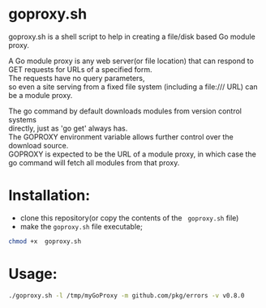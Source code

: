 # goproxy.sh


goproxy.sh is a shell script to help in creating a file/disk based Go module proxy.  

A Go module proxy is any web server(or file location) that can respond to GET requests for URLs of a specified form.    
The requests have no query parameters,  
so even a site serving from a fixed file system (including a file:/// URL)
can be a module proxy.

The go command by default downloads modules from version control systems  
directly, just as 'go get' always has.     
The GOPROXY environment variable allows further control over the download source.    
GOPROXY is expected to be the URL of a module proxy, in which case the go command will fetch all modules from that proxy.


# Installation:
- clone this repository(or copy the contents of the ` goproxy.sh` file)       
- make the `goproxy.sh` file executable;  
```bash
chmod +x  goproxy.sh  
```

# Usage:  
```bash
./goproxy.sh -l /tmp/myGoProxy -m github.com/pkg/errors -v v0.8.0
```
